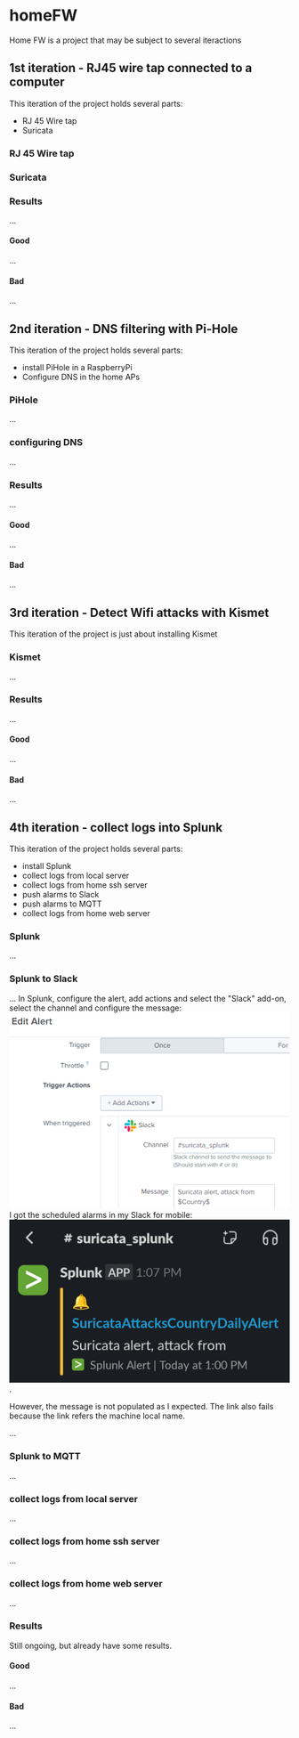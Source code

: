# homeFW
Home FW is a project that may be subject to several iteractions

## 1st iteration - RJ45 wire tap connected to a computer
This iteration of the project  holds several parts:
* RJ 45 Wire tap
* Suricata

### RJ 45 Wire tap

### Suricata

### Results
...
#### Good
...
#### Bad
...

## 2nd iteration - DNS filtering with Pi-Hole
This iteration of the project holds several parts:
* install PiHole in a RaspberryPi
* Configure DNS in the home APs

### PiHole
...
### configuring DNS
...
### Results
...
#### Good
...
#### Bad
...

## 3rd iteration - Detect Wifi attacks with Kismet
This iteration of the project is just about installing Kismet
### Kismet
...
### Results
...
#### Good
...
#### Bad
...

## 4th iteration - collect logs into Splunk
This iteration of the project holds several parts:
* install Splunk
* collect logs from local server
* collect logs from home ssh server
* push alarms to Slack
* push alarms to MQTT
* collect logs from home web server
### Splunk
...
### Splunk to Slack
...
In Splunk, configure the alert, add actions and select the "Slack" add-on, select the channel and configure the message:
![pic](suricata_alarm_config_1.png)
I got the scheduled alarms in my Slack for mobile:  ![pic](splunk_to_slack_alarm_mobile_1.png).

However, the message is not populated as I expected. The link also fails because the link refers the machine local name.

...
### Splunk to MQTT
...
### collect logs from local server
...
### collect logs from home ssh server
...
### collect logs from home web server
...
### Results
Still ongoing, but already have some results.
#### Good
...
#### Bad
...
